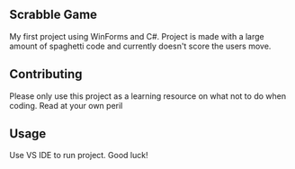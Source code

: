 ## Scrabble Game

My first project using WinForms and C#. Project is made with a large amount of spaghetti code and currently doesn't score the users move.

## Contributing

Please only use this project as a learning resource on what not to do when coding. Read at your own peril

## Usage

Use VS IDE to run project. Good luck!
